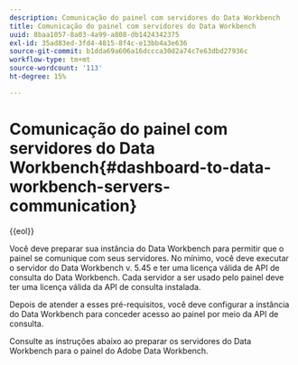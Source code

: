 ```yaml
---
description: Comunicação do painel com servidores do Data Workbench
title: Comunicação do painel com servidores do Data Workbench
uuid: 8baa1057-8a03-4a99-a808-db1424342375
exl-id: 35ad83ed-3fd4-4815-8f4c-e13bb4a3e636
source-git-commit: b1dda69a606a16dccca30d2a74c7e63dbd27936c
workflow-type: tm+mt
source-wordcount: '113'
ht-degree: 15%

---
```


# Comunicação do painel com servidores do Data Workbench{#dashboard-to-data-workbench-servers-communication}

{{eol}}

Você deve preparar sua instância do Data Workbench para permitir que o painel se comunique com seus servidores. No mínimo, você deve executar o servidor do Data Workbench v. 5.45 e ter uma licença válida de API de consulta do Data Workbench. Cada servidor a ser usado pelo painel deve ter uma licença válida da API de consulta instalada.

Depois de atender a esses pré-requisitos, você deve configurar a instância do Data Workbench para conceder acesso ao painel por meio da API de consulta.

Consulte as instruções abaixo ao preparar os servidores do Data Workbench para o painel do Adobe Data Workbench.
